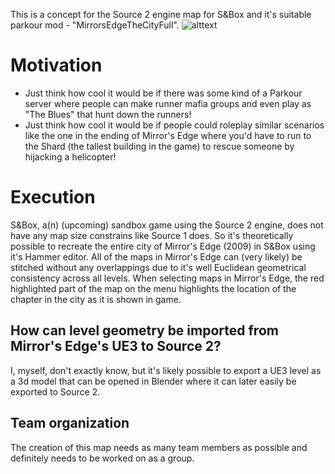 This is a concept for the Source 2 engine map for S&Box and it's suitable parkour mod - "MirrorsEdgeTheCityFull".
![alttext](https://i.pinimg.com/originals/4b/a2/16/4ba216f7a58b1a49f704e400ebb7d40e.png)

# Motivation
- Just think how cool it would be if there was some kind of a Parkour server where people can make runner mafia groups and even play as "The Blues" that hunt down the runners!
- Just think how cool it would be if people could roleplay similar scenarios like the one in the ending of Mirror's Edge where you'd have to run to the Shard (the tallest building in the game) to rescue someone by hijacking a helicopter!

# Execution
S&Box, a(n) (upcoming) sandbox game using the Source 2 engine, does not have any map size constrains like Source 1 does. So it's theoretically possible to recreate the entire city of Mirror's Edge (2009) in S&Box using it's Hammer editor.
All of the maps in Mirror's Edge can (very likely) be stitched without any overlappings due to it's well Euclidean geometrical consistency across all levels. When selecting maps in Mirror's Edge, the red highlighted part of the map on the menu highlights the location of the chapter in the city as it is shown in game.

## How can level geometry be imported from Mirror's Edge's UE3 to Source 2?
I, myself, don't exactly know, but it's likely possible to export a UE3 level as a 3d model that can be opened in Blender where it can later easily be exported to Source 2.

## Team organization
The creation of this map needs as many team members as possible and definitely needs to be worked on as a group.
